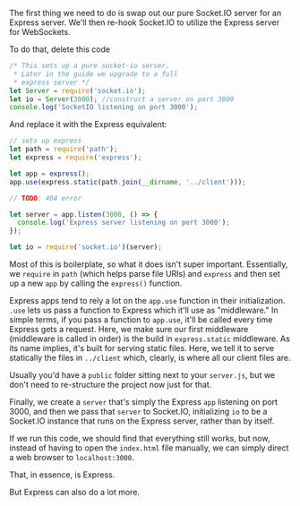 The first thing we need to do is swap out our pure Socket.IO server for an
Express server. We'll then re-hook Socket.IO to utilize the Express server for
WebSockets.

To do that, delete this code

```javascript
/* This sets up a pure socket-io server.
 * Later in the guide we upgrade to a full
 * express server */
let Server = require('socket.io');
let io = Server(3000); //construct a server on port 3000
console.log('SocketIO listening on port 3000');
```

And replace it with the Express equivalent:

```javascript
// sets up express
let path = require('path');
let express = require('express');

let app = express();
app.use(express.static(path.join(__dirname, '../client')));

// TODO: 404 error

let server = app.listen(3000, () => {
  console.log('Express server listening on port 3000');
});

let io = require('socket.io')(server);
```

Most of this is boilerplate, so what it does isn't super important. Essentially,
we `require` in `path` (which helps parse file URIs) and `express` and then set
up a new `app` by calling the `express()` function.

Express apps tend to rely a lot on the `app.use` function in their
initialization. `.use` lets us pass a function to Express which it'll use as
"middleware." In simple terms, if you pass a function to `app.use`, it'll be
called every time Express gets a request. Here, we make sure our first
middleware (middleware is called in order) is the build in `express.static`
middleware. As its name implies, it's built for serving static files. Here, we
tell it to serve statically the files in `../client` which, clearly, is where
all our client files are.

Usually you'd have a `public` folder sitting next to your `server.js`, but we
don't need to re-structure the project now just for that.

Finally, we create a `server` that's simply the Express `app` listening on port
3000, and then we pass that `server` to Socket.IO, initializing `io` to be
a Socket.IO instance that runs on the Express server, rather than by itself.

If we run this code, we should find that everything still works, but now,
instead of having to open the `index.html` file manually, we can simply direct
a web browser to `localhost:3000`.

That, in essence, is Express.

But Express can also do a lot more.
